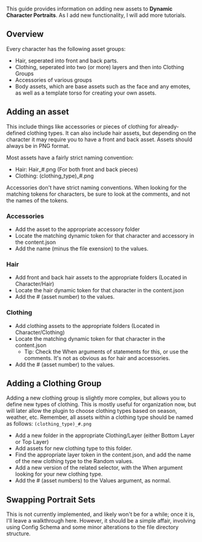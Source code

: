 This guide provides information on adding new assets to **Dynamic Character Portraits**.
As I add new functionality, I will add more tutorials.

## Overview
Every character has the following asset groups:
* Hair, seperated into front and back parts.
* Clothing, seperated into two (or more) layers and then into Clothing Groups
* Accessories of various groups
* Body assets, which are base assets such as the face and any emotes, as well as a template torso for creating your own assets.

## Adding an asset
This include things like accessories or pieces of clothing for already-defined clothing types. 
It can also include hair assets, but depending on the character it may require you to have a front and back asset.
Assets should always be in PNG format.

Most assets have a fairly strict naming convention:
* Hair: Hair_#.png (For both front and back pieces)
* Clothing: (clothing_type)_#.png

Accessories don't have strict naming conventions.
When looking for the matching tokens for characters, be sure to look at the comments, 
and not the names of the tokens.

### Accessories
* Add the asset to the appropriate accessory folder
* Locate the matching dynamic token for that character and accessory in the content.json
* Add the name (minus the file exension) to the values.

### Hair
* Add front and back hair assets to the appropriate folders (Located in Character/Hair)
* Locate the hair dynamic token for that character in the content.json
* Add the # (asset number) to the values.

### Clothing
* Add clothing assets to the appropriate folders (Located in Character/Clothing)
* Locate the matching dynamic token for that character in the content.json
	 * Tip: Check the When arguments of statements for this, or use the comments. It's not as obvious as for hair and accessories.
* Add the # (asset number) to the values.

## Adding a Clothing Group
Adding a new clothing group is slightly more complex, but allows you to define new types of clothing.
This is mostly useful for organization now, but will later allow the plugin to choose clothing types based on season, weather, etc.
Remember, all assets within a clothing type should be named as follows: `(clothing_type)_#.png`

* Add a new folder in the appropriate Clothing/Layer (either Bottom Layer or Top Layer)
* Add assets  for new clothing type to this folder.
* Find the appropriate layer token in the content.json, and add the name of the new clothing type to the Random values.
* Add a new version of the related selector, with the When argument looking for your new clothing type.
* Add the # (asset numbers) to the Values argument, as normal.

## Swapping Portrait Sets
This is not currently implemented, and likely won't be for a while; once it is, I'll leave a walkthrough here.
However, it should be a simple affair, involving using Config Schema and some minor alterations to the file directory structure.